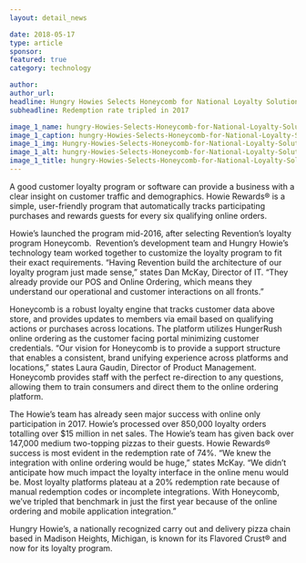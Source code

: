 ```yaml
---
layout: detail_news

date: 2018-05-17
type: article
sponsor:
featured: true
category: technology        

author:  
author_url: 
headline: Hungry Howies Selects Honeycomb for National Loyalty Solution
subheadline: Redemption rate tripled in 2017

image_1_name: hungry-Howies-Selects-Honeycomb-for-National-Loyalty-Solution-89328
image_1_caption: hungry-Howies-Selects-Honeycomb-for-National-Loyalty-Solution-89328
image_1_img: Hungry-Howies-Selects-Honeycomb-for-National-Loyalty-Solution-89328.jpg
image_1_alt: hungry-Howies-Selects-Honeycomb-for-National-Loyalty-Solution-89328
image_1_title: hungry-Howies-Selects-Honeycomb-for-National-Loyalty-Solution-89328
---
```

	
A good customer loyalty program or software can provide a business with a clear insight on customer traffic and demographics. Howie Rewards&reg; is a simple, user-friendly program that automatically tracks participating purchases and rewards guests for every six qualifying online orders.

<!--more-->Howie&rsquo;s launched the program mid-2016, after selecting Revention&rsquo;s loyalty program Honeycomb.&nbsp; Revention&rsquo;s development team and Hungry Howie&rsquo;s technology team worked together to customize the loyalty program to fit their exact requirements. &ldquo;Having Revention build the architecture of our loyalty program just made sense,&rdquo; states Dan McKay, Director of IT. &ldquo;They already provide our POS and Online Ordering, which means they understand our operational and customer interactions on all fronts.&rdquo;

Honeycomb is a robust loyalty engine that tracks customer data above store, and provides updates to members via email based on qualifying actions or purchases across locations. The platform utilizes HungerRush online ordering as the customer facing portal minimizing customer credentials. &ldquo;Our vision for Honeycomb is to provide a support structure that enables a consistent, brand unifying experience across platforms and locations,&rdquo; states Laura Gaudin, Director of Product Management. Honeycomb provides staff with the perfect re-direction to any questions, allowing them to train consumers and direct them to the online ordering platform.

The Howie&rsquo;s team has already seen major success with online only participation in 2017. Howie&rsquo;s processed over 850,000 loyalty orders totalling over $15 million in net sales. The Howie&rsquo;s team has given back over 147,000 medium two-topping pizzas to their guests. Howie Rewards&reg; success is most evident in the redemption rate of 74%. &ldquo;We knew the integration with online ordering would be huge,&rdquo; states McKay. &ldquo;We didn&rsquo;t anticipate how much impact the loyalty interface in the online menu would be. Most loyalty platforms plateau at a 20% redemption rate because of manual redemption codes or incomplete integrations. With Honeycomb, we&rsquo;ve tripled that benchmark in just the first year because of the online ordering and mobile application integration.&rdquo;

Hungry Howie&rsquo;s, a nationally recognized carry out and delivery pizza chain based in Madison Heights, Michigan, is known for its Flavored Crust&reg; and now for its loyalty program.

&nbsp;